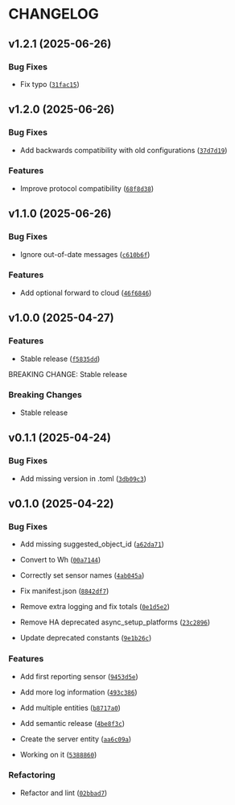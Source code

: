 # CHANGELOG


## v1.2.1 (2025-06-26)

### Bug Fixes

- Fix typo
  ([`31fac15`](https://github.com/Rapsssito/local-solis-ginglong-inverter/commit/31fac158241e92a009cf6880564c22c1880f2aa6))


## v1.2.0 (2025-06-26)

### Bug Fixes

- Add backwards compatibility with old configurations
  ([`37d7d19`](https://github.com/Rapsssito/local-solis-ginglong-inverter/commit/37d7d19aa04a0a8dbd2608807e2376e78307e7ee))

### Features

- Improve protocol compatibility
  ([`68f8d38`](https://github.com/Rapsssito/local-solis-ginglong-inverter/commit/68f8d380e32b43502cbca7ec330362ae5387e5d0))


## v1.1.0 (2025-06-26)

### Bug Fixes

- Ignore out-of-date messages
  ([`c610b6f`](https://github.com/Rapsssito/local-solis-ginglong-inverter/commit/c610b6f53846cbf1d77f86d3d52039eaa3099a5c))

### Features

- Add optional forward to cloud
  ([`46f6846`](https://github.com/Rapsssito/local-solis-ginglong-inverter/commit/46f6846e701654aa3f5e09558a5a3d7a22488e5e))


## v1.0.0 (2025-04-27)

### Features

- Stable release
  ([`f5835dd`](https://github.com/Rapsssito/local-solis-ginglong-inverter/commit/f5835dd1843ab6a30786f01f13d853be807c6c4d))

BREAKING CHANGE: Stable release

### Breaking Changes

- Stable release


## v0.1.1 (2025-04-24)

### Bug Fixes

- Add missing version in .toml
  ([`3db09c3`](https://github.com/Rapsssito/local-solis-ginglong-inverter/commit/3db09c30f71cd96337f4db621300d4de38539b1e))


## v0.1.0 (2025-04-22)

### Bug Fixes

- Add missing suggested_object_id
  ([`a62da71`](https://github.com/Rapsssito/local-solis-ginglong-inverter/commit/a62da71232ed7c606bfd6b9a6642c1c56f503f9c))

- Convert to Wh
  ([`00a7144`](https://github.com/Rapsssito/local-solis-ginglong-inverter/commit/00a7144fdb244cca797484c3bdc5fa53a2ea9245))

- Correctly set sensor names
  ([`4ab045a`](https://github.com/Rapsssito/local-solis-ginglong-inverter/commit/4ab045a22be978e969f2a78cd43b6977f9b1627f))

- Fix manifest.json
  ([`8842df7`](https://github.com/Rapsssito/local-solis-ginglong-inverter/commit/8842df7426845ab093de8e22558c9d12c47a04f7))

- Remove extra logging and fix totals
  ([`0e1d5e2`](https://github.com/Rapsssito/local-solis-ginglong-inverter/commit/0e1d5e2b98c9e7695a10748d0fc1784955e17a4a))

- Remove HA deprecated async_setup_platforms
  ([`23c2896`](https://github.com/Rapsssito/local-solis-ginglong-inverter/commit/23c2896251c6f12031d1b6b052b3b606dc5431cb))

- Update deprecated constants
  ([`9e1b26c`](https://github.com/Rapsssito/local-solis-ginglong-inverter/commit/9e1b26cf91be423baf60924a64b092c624586617))

### Features

- Add first reporting sensor
  ([`9453d5e`](https://github.com/Rapsssito/local-solis-ginglong-inverter/commit/9453d5e90ff9fb744e74f616dcc49d1cfc95a5bb))

- Add more log information
  ([`493c386`](https://github.com/Rapsssito/local-solis-ginglong-inverter/commit/493c38661f1fb7531ae74317e9bdc6c695ceb2a1))

- Add multiple entities
  ([`b8717a0`](https://github.com/Rapsssito/local-solis-ginglong-inverter/commit/b8717a0b0327b65a0addebee685bce5dc67a26a9))

- Add semantic release
  ([`4be8f3c`](https://github.com/Rapsssito/local-solis-ginglong-inverter/commit/4be8f3c5e8a632b9652d0b266dba03bc5ef1db38))

- Create the server entity
  ([`aa6c09a`](https://github.com/Rapsssito/local-solis-ginglong-inverter/commit/aa6c09acc6bef8ebf3300f15b34aa1460064607a))

- Working on it
  ([`5388860`](https://github.com/Rapsssito/local-solis-ginglong-inverter/commit/538886027097f60d9d658045cce9fc9984daa6cb))

### Refactoring

- Refactor and lint
  ([`02bbad7`](https://github.com/Rapsssito/local-solis-ginglong-inverter/commit/02bbad75a5bbf2c9131817db0838f3560f8af393))
